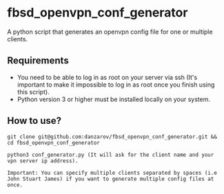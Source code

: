 # fbsd_openvpn_conf_generator

A python script that generates an openvpn config file for one or multiple clients.

## Requirements
* You need to be able to log in as root on your server via ssh (It's important
  to make it impossible to log in as root once you finish using this script).
* Python version 3 or higher must be installed locally on your system.

## How to use?
```
git clone git@github.com:danzarov/fbsd_openvpn_conf_generator.git && cd fbsd_openvpn_conf_generator

python3 conf_generator.py (It will ask for the client name and your vpn server ip address).

Important: You can specify multiple clients separated by spaces (i.e John Stuart James) if you want to generate multiple config files at once.
```
